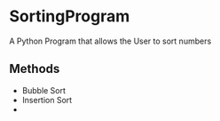 # SortingProgram
 A Python Program that allows the User to sort numbers

## Methods
- Bubble Sort
- Insertion Sort
- 